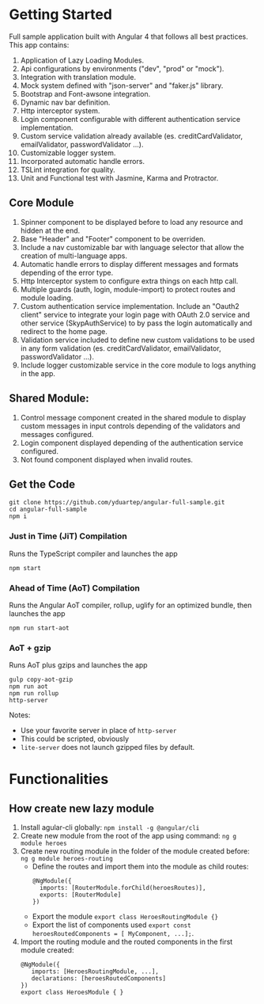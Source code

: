 # Getting Started

Full sample application built with Angular 4 that follows all best practices. This app contains:

1. Application of Lazy Loading Modules.
2. Api configurations by environments ("dev", "prod" or "mock").
3. Integration with translation module.
4. Mock system defined with "json-server" and "faker.js" library.
5. Bootstrap and Font-awsone integration.
6. Dynamic nav bar definition.
7. Http interceptor system.
8. Login component configurable with different authentication service implementation.
9. Custom service validation already available (es. creditCardValidator, emailValidator, passwordValidator ...).
10. Customizable logger system.
11. Incorporated automatic handle errors.
11. TSLint integration for quality.
12. Unit and Functional test with Jasmine, Karma and Protractor.

## Core Module
1. Spinner component to be displayed before to load any resource and hidden at the end.
2. Base "Header" and "Footer" component to be overriden.
3. Include a nav customizable bar with language selector that allow the creation of multi-language apps.
4. Automatic handle errors to display different messages and formats depending of the error type.
5. Http Interceptor system to configure extra things on each http call.
6. Multiple guards (auth, login, module-import) to protect routes and module loading.
7. Custom authentication service implementation. Include an "Oauth2 client" service to integrate your login page with OAuth 2.0 service and other service (SkypAuthService) to by pass the login automatically and redirect to the home page.
8. Validation service included to define new custom validations to be used in any form validation (es. creditCardValidator, emailValidator, passwordValidator ...).
9. Include logger customizable service in the core module to logs anything in the app.

## Shared Module:
1. Control message component created in the shared module to display custom messages in input controls depending of the validators and messages configured.
2. Login component displayed depending of the authentication service configured.
3. Not found component displayed when invalid routes.

## Get the Code
```
git clone https://github.com/yduartep/angular-full-sample.git
cd angular-full-sample
npm i
```

### Just in Time (JiT) Compilation

Runs the TypeScript compiler and launches the app

```
npm start
```

### Ahead of Time (AoT) Compilation 

Runs the Angular AoT compiler, rollup, uglify for an optimized bundle, then launches the app

```
npm run start-aot
```

### AoT + gzip 

Runs AoT plus gzips and launches the app 

```
gulp copy-aot-gzip
npm run aot
npm run rollup
http-server
```

Notes:
- Use your favorite server in place of `http-server`
- This could be scripted, obviously
- `lite-server` does not launch gzipped files by default.

# Functionalities

## How create new lazy module
1. Install agular-cli globally: `npm install -g @angular/cli`
2. Create new module from the root of the app using command: `ng g module heroes`
3. Create new routing module in the folder of the module created before: `ng g module heroes-routing`
   - Define the routes and import them into the module as child routes: 
      ```
      @NgModule({
        imports: [RouterModule.forChild(heroesRoutes)],
        exports: [RouterModule]
      })
      ```
   - Export the module `export class HeroesRoutingModule {}`
   - Export the list of components used `export const heroesRoutedComponents = [ MyComponent, ...];`.
4. Import the routing module and the routed components in the first module created:
   ```
   @NgModule({
      imports: [HeroesRoutingModule, ...],
      declarations: [heroesRoutedComponents]
   })
   export class HeroesModule { }
   ```
